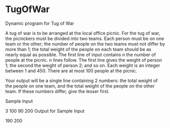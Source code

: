 # TugOfWar
Dynamic program for Tug of War

A tug of war is to be arranged at the local office picnic. For the tug of war, the picnickers must be divided into two teams. Each person must be on one team or the other; the number of people on the two teams must not differ by more than 1; the total weight of the people on each team should be as nearly equal as possible.
The first line of input contains n the number of people at the picnic. n lines follow. The first line gives the weight of person 1; the second the weight of person 2; and so on. Each weight is an integer between 1 and 450. There are at most 100 people at the picnic.

Your output will be a single line containing 2 numbers: the total weight of the people on one team, and the total weight of the people on the other team. If these numbers differ, give the lesser first.

Sample Input

3
100
90
200
Output for Sample Input

190 200
